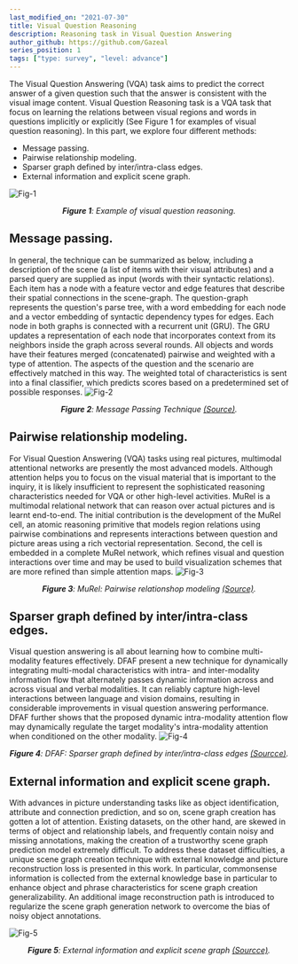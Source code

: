 ```yaml
---
last_modified_on: "2021-07-30"
title: Visual Question Reasoning
description: Reasoning task in Visual Question Answering
author_github: https://github.com/Gazeal
series_position: 1
tags: ["type: survey", "level: advance"]
---
```


The Visual Question Answering (VQA) task aims to predict the correct answer of a given question such that the answer is consistent with the visual image content. Visual Question Reasoning task  is a VQA task that focus on learning the relations between visual regions and words in questions implicitly or explicitly (See Figure 1 for examples of visual question reasoning). In this part, we explore four different methods:

- Message passing.
- Pairwise relationship modeling.
- Sparser graph defined by inter/intra-class edges.
- External information and explicit scene graph.


![Fig-1](https://vision.aioz.io/f/7b6a40a741694bfe82fb/?dl=1)
*<center>**Figure 1**:  Example of visual question reasoning.</center>*

## Message passing.
In general, the technique can be summarized as below, including a description of the scene (a list of items with their visual attributes) and a parsed query are supplied as input (words with their syntactic relations). Each item has a node with a feature vector and edge features that describe their spatial connections in the scene-graph. The question-graph represents the question's parse tree, with a word embedding for each node and a vector embedding of syntactic dependency types for edges. Each node in both graphs is connected with a recurrent unit (GRU). The GRU updates a representation of each node that incorporates context from its neighbors inside the graph across several rounds. All objects and words have their features merged (concatenated) pairwise and weighted with a type of attention. The aspects of the question and the scenario are effectively matched in this way. The weighted total of characteristics is sent into a final classifier, which predicts scores based on a predetermined set of possible responses.
![Fig-2](https://vision.aioz.io/f/1a3c53d5c0394bcca7a6/?dl=1)
*<center>**Figure 2**:  Message Passing Technique [(Source)](https://arxiv.org/pdf/1609.05600.pdf).</center>*

## Pairwise relationship modeling.
For Visual Question Answering (VQA) tasks using real pictures, multimodal attentional networks are presently the most advanced models. Although attention helps you to focus on the visual material that is important to the inquiry, it is likely insufficient to represent the sophisticated reasoning characteristics needed for VQA or other high-level activities. MuRel is a multimodal relational network that can reason over actual pictures and is learnt end-to-end. The initial contribution is the development of the MuRel cell, an atomic reasoning primitive that models region relations using pairwise combinations and represents interactions between question and picture areas using a rich vectorial representation. Second, the cell is embedded in a complete MuRel network, which refines visual and question interactions over time and may be used to build visualization schemes that are more refined than simple attention maps.
![Fig-3](https://vision.aioz.io/f/242e28f9e908443b9ee2/?dl=1)
*<center>**Figure 3**:  MuRel: Pairwise relationshop modeling [(Source)](https://arxiv.org/pdf/1902.09487.pdf).</center>*

## Sparser graph defined by inter/intra-class edges.
Visual question answering is all about learning how to combine multi-modality features effectively. DFAF present a new technique for dynamically integrating multi-modal characteristics with intra- and inter-modality information flow that alternately passes dynamic information across and across visual and verbal modalities. It can reliably capture high-level interactions between language and vision domains, resulting in considerable improvements in visual question answering performance. DFAF further shows that the proposed dynamic intra-modality attention flow may dynamically regulate the target modality's intra-modality attention when conditioned on the other modality.
![Fig-4](https://vision.aioz.io/f/2799b7511d574779ba71/?dl=1)
*<center>**Figure 4**:  DFAF: Sparser graph defined by inter/intra-class edges [(Sourcce)](https://arxiv.org/pdf/1812.05252.pdf).</center>*

## External information and explicit scene graph.
With advances in picture understanding tasks like as object identification, attribute and connection prediction, and so on, scene graph creation has gotten a lot of attention. Existing datasets, on the other hand, are skewed in terms of object and relationship labels, and frequently contain noisy and missing annotations, making the creation of a trustworthy scene graph prediction model extremely difficult. To address these dataset difficulties, a unique scene graph creation technique with external knowledge and picture reconstruction loss is presented in this work. In particular, commonsense information is collected from the external knowledge base in particular to enhance object and phrase characteristics for scene graph creation generalizability. An additional image reconstruction path is introduced to regularize the scene graph generation network to overcome the bias of noisy object annotations.

![Fig-5](https://vision.aioz.io/f/6efb6529b10b4f788631/?dl=1)
*<center>**Figure 5**:   External information and explicit scene graph [(Sourcce)](https://arxiv.org/pdf/1812.00560.pdf).</center>*
